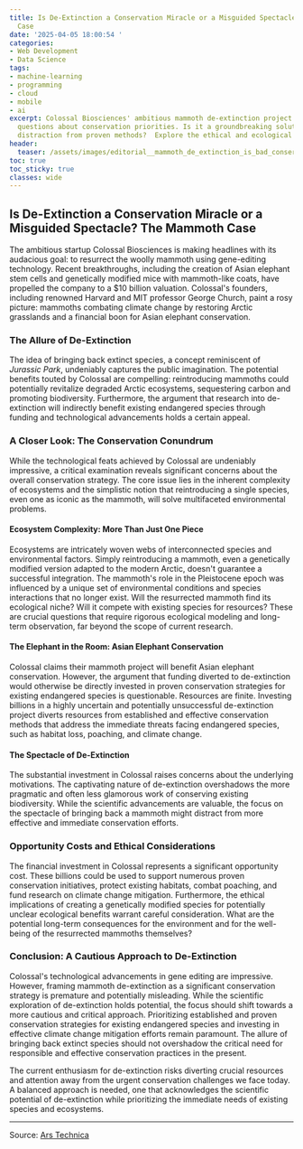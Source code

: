 ```yaml
---
title: Is De-Extinction a Conservation Miracle or a Misguided Spectacle? The Mammoth
  Case
date: '2025-04-05 18:00:54 '
categories:
- Web Development
- Data Science
tags:
- machine-learning
- programming
- cloud
- mobile
- ai
excerpt: Colossal Biosciences' ambitious mammoth de-extinction project raises critical
  questions about conservation priorities. Is it a groundbreaking solution or a costly
  distraction from proven methods?  Explore the ethical and ecological implications.
header:
  teaser: /assets/images/editorial__mammoth_de_extinction_is_bad_conservati_20250405180053.jpg
toc: true
toc_sticky: true
classes: wide
---
```


## Is De-Extinction a Conservation Miracle or a Misguided Spectacle? The Mammoth Case

The ambitious startup Colossal Biosciences is making headlines with its audacious goal: to resurrect the woolly mammoth using gene-editing technology.  Recent breakthroughs, including the creation of Asian elephant stem cells and genetically modified mice with mammoth-like coats, have propelled the company to a $10 billion valuation.  Colossal's founders, including renowned Harvard and MIT professor George Church, paint a rosy picture: mammoths combating climate change by restoring Arctic grasslands and a financial boon for Asian elephant conservation.

### The Allure of De-Extinction

The idea of bringing back extinct species, a concept reminiscent of *Jurassic Park*, undeniably captures the public imagination.  The potential benefits touted by Colossal are compelling:  reintroducing mammoths could potentially revitalize degraded Arctic ecosystems, sequestering carbon and promoting biodiversity.  Furthermore, the argument that research into de-extinction will indirectly benefit existing endangered species through funding and technological advancements holds a certain appeal.

### A Closer Look: The Conservation Conundrum

While the technological feats achieved by Colossal are undeniably impressive, a critical examination reveals significant concerns about the overall conservation strategy.  The core issue lies in the inherent complexity of ecosystems and the simplistic notion that reintroducing a single species, even one as iconic as the mammoth, will solve multifaceted environmental problems.

#### Ecosystem Complexity: More Than Just One Piece

Ecosystems are intricately woven webs of interconnected species and environmental factors.  Simply reintroducing a mammoth, even a genetically modified version adapted to the modern Arctic, doesn't guarantee a successful integration. The mammoth's role in the Pleistocene epoch was influenced by a unique set of environmental conditions and species interactions that no longer exist.  Will the resurrected mammoth find its ecological niche? Will it compete with existing species for resources?  These are crucial questions that require rigorous ecological modeling and long-term observation, far beyond the scope of current research.

#### The Elephant in the Room: Asian Elephant Conservation

Colossal claims their mammoth project will benefit Asian elephant conservation.  However, the argument that funding diverted to de-extinction would otherwise be directly invested in proven conservation strategies for existing endangered species is questionable. Resources are finite.  Investing billions in a highly uncertain and potentially unsuccessful de-extinction project diverts resources from established and effective conservation methods that address the immediate threats facing endangered species, such as habitat loss, poaching, and climate change.

#### The Spectacle of De-Extinction

The substantial investment in Colossal raises concerns about the underlying motivations.  The captivating nature of de-extinction overshadows the more pragmatic and often less glamorous work of conserving existing biodiversity.  While the scientific advancements are valuable, the focus on the spectacle of bringing back a mammoth might distract from more effective and immediate conservation efforts.

### Opportunity Costs and Ethical Considerations

The financial investment in Colossal represents a significant opportunity cost.  These billions could be used to support numerous proven conservation initiatives, protect existing habitats, combat poaching, and fund research on climate change mitigation.  Furthermore, the ethical implications of creating a genetically modified species for potentially unclear ecological benefits warrant careful consideration.  What are the potential long-term consequences for the environment and for the well-being of the resurrected mammoths themselves?

### Conclusion: A Cautious Approach to De-Extinction

Colossal's technological advancements in gene editing are impressive. However, framing mammoth de-extinction as a significant conservation strategy is premature and potentially misleading.  While the scientific exploration of de-extinction holds potential, the focus should shift towards a more cautious and critical approach.  Prioritizing established and proven conservation strategies for existing endangered species and investing in effective climate change mitigation efforts remain paramount.  The allure of bringing back extinct species should not overshadow the critical need for responsible and effective conservation practices in the present.

The current enthusiasm for de-extinction risks diverting crucial resources and attention away from the urgent conservation challenges we face today.  A balanced approach is needed, one that acknowledges the scientific potential of de-extinction while prioritizing the immediate needs of existing species and ecosystems.

---

Source: [Ars Technica ](https://arstechnica.com/science/2025/04/editorial-mammoth-de-extinction-is-bad-conservation/)